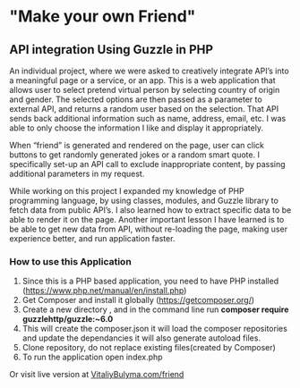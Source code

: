 # "Make your own Friend" 
  ## API integration Using Guzzle in PHP
   An individual project, where we were asked to creatively integrate API’s into a meaningful page or a service, or an app.  This is a web application that allows user to select pretend virtual person by selecting country of origin and gender. The selected options are then passed as a parameter to external API, and returns a random user based on the selection. That API sends back additional information such as name, address, email, etc. I was able to only choose the information I like and display it appropriately.
  
  When “friend” is generated and rendered on the page, user can click buttons to get randomly generated jokes or a random smart quote. I specifically set-up an API call to exclude inappropriate content, by passing additional parameters in my request.

While working on this project I expanded my knowledge of PHP programming language, by using classes, modules, and Guzzle library to fetch data from public API’s. I also learned how to extract specific data to be able to render it on the page. Another important lesson I have learned is to be able to get new data from API, without re-loading the page, making user experience better, and run application faster. 

### How to use this Application
  1. Since this is a PHP based application, you need to have PHP installed (https://www.php.net/manual/en/install.php)
  2. Get Composer and install it globally (https://getcomposer.org/)
  3. Create a new directory , and in the command line run **composer require guzzlehttp/guzzle:~6.0**
  4. This will create the composer.json it will load the composer repositories and update the dependancies
      it will also generate autoload files.
  5. Clone repository, do not replace existing files(created by Composer)
  6. To run the application open index.php
  
  Or visit live version at [VitaliyBulyma.com/friend](http://vitaliybulyma.com/friend)
  
